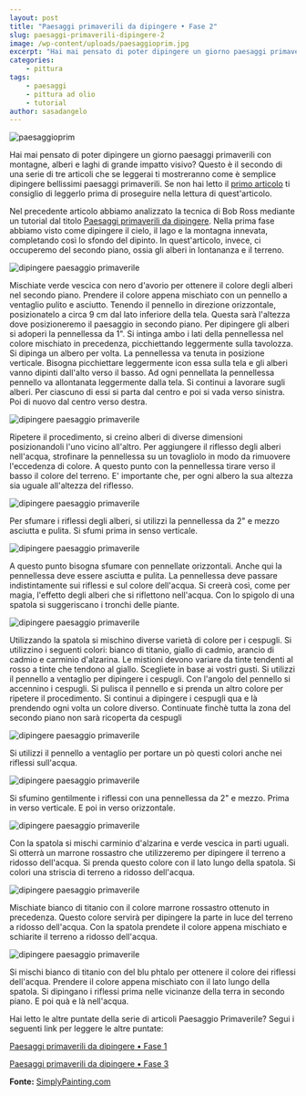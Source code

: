 ```yaml
---
layout: post
title: "Paesaggi primaverili da dipingere • Fase 2"
slug: paesaggi-primaverili-dipingere-2
image: /wp-content/uploads/paesaggioprim.jpg
excerpt: "Hai mai pensato di poter dipingere un giorno paesaggi primaverili con montagne, alberi e laghi di grande impatto visivo? Questo è il secondo di una serie"
categories:
    - pittura
tags:
    - paesaggi
    - pittura ad olio
    - tutorial
author: sasadangelo
---
```


![paesaggioprim](https://www.disegnoepittura.it/wp-content/uploads/paesaggioprim.jpg "paesaggioprim")

Hai mai pensato di poter dipingere un giorno paesaggi primaverili con montagne, alberi e laghi di grande impatto visivo? Questo è il secondo di una serie di tre articoli che se leggerai ti mostreranno come è semplice dipingere bellissimi paesaggi primaverili. Se non hai letto il [primo articolo](https://www.disegnoepittura.it/paesaggi-primaverili-dipingere/) ti consiglio di leggerlo prima di proseguire nella lettura di quest'articolo.

Nel precedente articolo abbiamo analizzato la tecnica di Bob Ross mediante un tutorial dal titolo [Paesaggi primaverili da dipingere](https://www.disegnoepittura.it/paesaggi-primaverili-dipingere/). Nella prima fase abbiamo visto come dipingere il cielo, il lago e la montagna innevata, completando così lo sfondo del dipinto. In quest'articolo, invece, ci occuperemo del secondo piano, ossia gli alberi in lontananza e il terreno.

![dipingere paesaggio primaverile](/wp-content/uploads/paesaggio-primaverile-17.jpg "dipingere paesaggio primaverile")

Mischiate verde vescica con nero d'avorio per ottenere il colore degli alberi nel secondo piano. Prendere il colore appena mischiato con un pennello a ventaglio pulito e asciutto. Tenendo il pennello in direzione orizzontale, posizionatelo a circa 9 cm dal lato inferiore della tela. Questa sarà l'altezza dove posizioneremo il paesaggio in secondo piano. Per dipingere gli alberi si adoperi la pennellessa da 1". Si intinga ambo i lati della pennellessa nel colore mischiato in precedenza, picchiettando leggermente sulla tavolozza. Si dipinga un albero per volta. La pennellessa va tenuta in posizione verticale. Bisogna picchiettare leggermente icon essa sulla tela e gli alberi vanno dipinti dall'alto verso il basso. Ad ogni pennellata la pennellessa pennello va allontanata leggermente dalla tela. Si continui a lavorare sugli alberi. Per ciascuno di essi si parta dal centro e poi si vada verso sinistra. Poi di nuovo dal centro verso destra.

![dipingere paesaggio primaverile](/wp-content/uploads/paesaggio-primaverile-18.jpg "dipingere paesaggio primaverile")

Ripetere il procedimento, si creino alberi di diverse dimensioni posizionandoli l'uno vicino all'altro. Per aggiungere il riflesso degli alberi nell'acqua, strofinare la pennellessa su un tovagliolo in modo da rimuovere l'eccedenza di colore. A questo punto con la pennellessa tirare verso il basso il colore del terreno. E' importante che, per ogni albero la sua altezza sia uguale all'altezza del riflesso.

![dipingere paesaggio primaverile](/wp-content/uploads/paesaggio-primaverile-19.jpg "dipingere paesaggio primaverile")

Per sfumare i riflessi degli alberi, si utilizzi la pennellessa da 2" e mezzo asciutta e pulita. Si sfumi prima in senso verticale.

![dipingere paesaggio primaverile](/wp-content/uploads/paesaggio-primaverile-20.jpg "dipingere paesaggio primaverile")

A questo punto bisogna sfumare con pennellate orizzontali. Anche qui la pennellessa deve essere asciutta e pulita. La pennellessa deve passare indistintamente sui riflessi e sul colore dell'acqua. Si creerà così, come per magia, l'effetto degli alberi che si riflettono nell'acqua. Con lo spigolo di una spatola si suggeriscano i tronchi delle piante.

![dipingere paesaggio primaverile](/wp-content/uploads/paesaggio-primaverile-21.jpg "dipingere paesaggio primaverile")

Utilizzando la spatola si mischino diverse varietà di colore per i cespugli. Si utilizzino i seguenti colori: bianco di titanio, giallo di cadmio, arancio di cadmio e carminio d'alzarina. Le mistioni devono variare da tinte tendenti al rosso a tinte che tendono al giallo. Scegliete in base ai vostri gusti. Si utilizzi il pennello a ventaglio per dipingere i cespugli. Con l'angolo del pennello si accennino i cespugli. Si pulisca il pennello e si prenda un altro colore per ripetere il procedimento. Si continui a dipingere i cespugli qua e là prendendo ogni volta un colore diverso. Continuate finchè tutta la zona del secondo piano non sarà ricoperta da cespugli

![dipingere paesaggio primaverile](/wp-content/uploads/paesaggio-primaverile-22.jpg "dipingere paesaggio primaverile")

Si utilizzi il pennello a ventaglio per portare un pò questi colori anche nei riflessi sull'acqua.

![dipingere paesaggio primaverile](/wp-content/uploads/paesaggio-primaverile-23.jpg "dipingere paesaggio primaverile")

Si sfumino gentilmente i riflessi con una pennellessa da 2" e mezzo. Prima in verso verticale. E poi in verso orizzontale.

![dipingere paesaggio primaverile](/wp-content/uploads/paesaggio-primaverile-24.jpg "dipingere paesaggio primaverile")

Con la spatola si mischi carminio d'alzarina e verde vescica in parti uguali. Si otterrà un marrone rossastro che utilizzeremo per dipingere il terreno a ridosso dell'acqua. Si prenda questo colore con il lato lungo della spatola. Si colori una striscia di terreno a ridosso dell'acqua.

![dipingere paesaggio primaverile](/wp-content/uploads/paesaggio-primaverile-25.jpg "dipingere paesaggio primaverile")

Mischiate bianco di titanio con il colore marrone rossastro ottenuto in precedenza. Questo colore servirà per dipingere la parte in luce del terreno a ridosso dell'acqua. Con la spatola prendete il colore appena mischiato e schiarite il terreno a ridosso dell'acqua.

![dipingere paesaggio primaverile](/wp-content/uploads/paesaggio-primaverile-26.jpg "dipingere paesaggio primaverile")

Si mischi bianco di titanio con del blu phtalo per ottenere il colore dei riflessi dell'acqua. Prendere il colore appena mischiato con il lato lungo della spatola. Si dipingano i riflessi prima nelle vicinanze della terra in secondo piano. E poi quà e là nell'acqua.

Hai letto le altre puntate della serie di articoli Paesaggio Primaverile? Segui i seguenti link per leggere le altre puntate:

[Paesaggi primaverili da dipingere • Fase 1](https://www.disegnoepittura.it/paesaggi-primaverili-dipingere/)

[Paesaggi primaverili da dipingere • Fase 3](https://www.disegnoepittura.it/paesaggi-primaverili-dipingere-3/)

**Fonte:** [SimplyPainting.com](http://simplypainting.com/)
